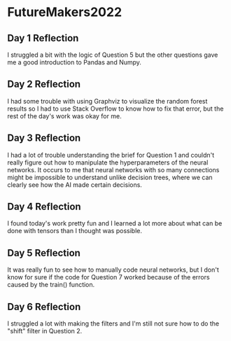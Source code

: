 # FutureMakers2022
## Day 1 Reflection
I struggled a bit with the logic of Question 5 but the other questions gave me a good introduction to Pandas and Numpy.
## Day 2 Reflection 
I had some trouble with using Graphviz to visualize the random forest results so I had to use Stack Overflow to know how to fix that error, but the rest of the day's work was okay for me.
## Day 3 Reflection
I had a lot of trouble understanding the brief for Question 1 and couldn't really figure out how to manipulate the hyperparameters of the neural networks. It occurs to me that neural networks with so many connections might be impossible to understand unlike decision trees, where we can clearly see how the AI made certain decisions. 
## Day 4 Reflection
I found today's work pretty fun and I learned a lot more about what can be done with tensors than I thought was possible.
## Day 5 Reflection
It was really fun to see how to manually code neural networks, but I don't know for sure if the code for Question 7 worked because of the errors caused by the train() function.
## Day 6 Reflection
I struggled a lot with making the filters and I'm still not sure how to do the "shift" filter in Question 2.
